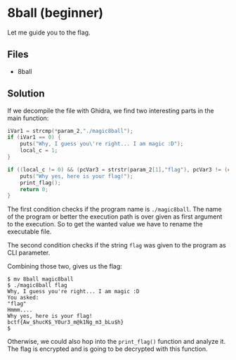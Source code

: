 # 8ball (beginner)
Let me guide you to the flag.

## Files
* 8ball

## Solution
If we decompile the file with Ghidra, we find two interesting parts in the main function:
```c
iVar1 = strcmp(*param_2,"./magic8ball");
if (iVar1 == 0) {
    puts("Why, I guess you\'re right... I am magic :D");
    local_c = 1;
}
```
```c
if ((local_c != 0) && (pcVar3 = strstr(param_2[1],"flag"), pcVar3 != (char *)0x0)) {
    puts("Why yes, here is your flag!");
    print_flag();
    return 0;
}
```

The first condition checks if the program name is `./magic8ball`. The name of the program or better the execution path is over given as first argument to the execution. So to get the wanted value we have to rename the executable file.

The second condition checks if the string `flag` was given to the program as CLI parameter.

Combining those two, gives us the flag:
```
$ mv 8ball magic8ball
$ ./magic8ball flag
Why, I guess you're right... I am magic :D
You asked:
"flag"
Hmmm....
Why yes, here is your flag!
bctf{Aw_$hucK$_Y0ur3_m@k1Ng_m3_bLu$h}
$
```

Otherwise, we could also hop into the `print_flag()` function and analyze it. The flag is encrypted and is going to be decrypted with this function.